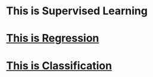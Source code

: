 # This is Supervised Learning

# [This is Regression](Machine_Learning/Supervised_Learning/Regression/Linear.md)

# [This is Classification](Machine_Learning/Supervised_Learning/Regression/Linear.md)
